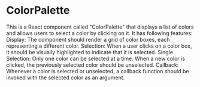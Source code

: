 # ColorPalette
This is a React component called "ColorPalette" that displays a list of colors and allows users to select a color by clicking on it.
It has following features: 
Display: The component should render a grid of color boxes, each representing a different color. 
Selection: When a user clicks on a color box, it should be visually highlighted to indicate that it is selected.
Single Selection: Only one color can be selected at a time. When a new color is clicked, the previously selected color should be unselected. 
Callback: Whenever a color is selected or unselected, a callback function should be invoked with the selected color as an argument.
